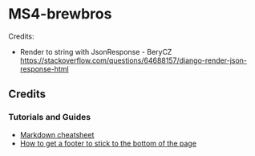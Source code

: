 # MS4-brewbros


Credits:
- Render to string with JsonResponse - BeryCZ https://stackoverflow.com/questions/64688157/django-render-json-response-html



## Credits

### Tutorials and Guides
- [Markdown cheatsheet](https://www.markdownguide.org/basic-syntax/)
- [How to get a footer to stick to the bottom of the page](https://dev.to/nehalahmadkhan/how-to-make-footer-stick-to-bottom-of-web-page-3i14)